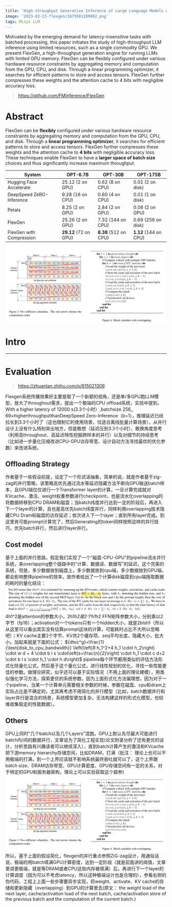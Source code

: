 ```yaml
---
title: 'High-throughput Generative Inference of Large Language Models with a Single GPU'
image: '2023-03-23-flexgen/1679581289692.png'
tags: MLsys LLM
---
```

Motivated by the emerging demand for latency-insensitive tasks
with batched processing, this paper initiates the study of high-throughput LLM inference using limited resources, such as a single commodity GPU. We present FlexGen, a high-throughput generation engine for running LLMs with limited GPU memory. FlexGen can be flexibly configured under various hardware resource constraints by aggregating memory and computation from the GPU, CPU, and disk. Through a linear programming optimizer, it searches for efficient patterns to store and access tensors. FlexGen further compresses these weights and the attention cache to 4 bits with negligible accuracy loss.

<!--more-->
> https://github.com/FMInference/FlexGen

# Abstract

FlexGen can be **flexibly** configured under various hardware resource constraints by aggregating memory and computation from the GPU, CPU, and disk. 
Through a **linear programming optimizer**, it searches for efficient patterns to store and access tensors. FlexGen further compresses these weights and the attention cache to **4 bits** with negligible accuracy loss. 
These techniques enable FlexGen to have a **larger space of batch size** choices and thus significantly increase maximum throughput. 

| System | OPT-6.7B | OPT-30B | OPT-175B |
| ------ | -------- | ------- | -------- |
| Hugging Face Accelerate  | 25.12 (2 on GPU)  | 0.62 (8 on CPU) | 0.01 (2 on disk) |
| DeepSpeed ZeRO-Inference | 9.28 (16 on CPU)  | 0.60 (4 on CPU) | 0.01 (1 on disk) |
| Petals                 | 8.25 (2 on GPU) | 2.84 (2 on GPU) | 0.08 (2 on GPU) |
| FlexGen                  | 25.26 (2 on GPU) | 7.32 (144 on CPU) | 0.69 (256 on disk) |
| FlexGen with Compression | **29.12** (72 on GPU) | **8.38** (512 on CPU) | **1.12** (144 on CPU) |

![1679581289692](../images/2023-03-23-flexgen/1679581289692.png)


# Intro



---

# Evaluation

> https://zhuanlan.zhihu.com/p/615021309

Flexgen系统传播效果好主要是取了一个新颖的视角，还是单/多GPU跑LLM模型，放大了throughout需求，提出一个极端的CPU offload系统，实验中提到，With a higher latency of 12000 s(3.3个小时）,batchsize 256,, 69×higherthroughputthanDeepSpeed Zero-Inference（b=1），推理延迟已经拉长到3.3个小时了（这也限制它的使用场景，仅适合离线批量计算场景），从并行设计上没有什么特别突出地方，但是敢想（延迟压到3.3个小时）、敢换角度思考（利用高throughout、高延迟特性挖掘跨样本的并行）以及对细节的持续思考（比如进一步量化压缩改进CPU-GPU访存带宽、设计自动方法寻找最优的优化参数）来改进系统。

## Offloading Strategy

作者基于一些假设前提，设定了一个形式话抽象，简单的说，就是作者基于zig-zag的并行策略，该策略高优先通过流水等延迟隐藏方法不断向GPU输送batch样本，且GPU端仅仅进行一个Transformer layer的计算，一旦计算完成就对KVcache、激活、weight权重参数进行checkpoint，也是流水化overlapping的将数据转移到CPU DRAM和磁盘；当batch纬度并行达到一定的阶段后，再进入下一个layer的计算，且也是高优先batch纬度并行，同样利用overlapping技术隐藏CPU Dram和磁盘的访存延迟；依次进入下一个layer；直到所有layer完成。到这里肯可能prompt计算完了，然后Generating的token同样按照这样的并行技巧，优先batch并行，然后进行layer并行。

## Cost model

基于上面的并行思路，假定我们实现了一个“磁盘-CPU-GPU”的pipeline流水并行系统，来overlapping整个链路中的“计算、数据读、数据写”的延迟，这个完美的系统，但是，多少数据放到磁盘上，多少数据放到cpu端，多少数据放到GPU端，都会影响整体pipeline的效率，故作者给出了一个计算disk磁盘到cpu端拖取数据的耗时的量化结论：
![1679581639038](../images/2023-03-23-flexgen/1679581639038.png)
4h1^2是attention的参数大小，2h1*h2是2个h1*h2 FFN矩阵参数大小，分别乘以2字节（fp16）；activation对一个tokens只有一个hidden大小，就是2*bls*h1（所以从这里可以看出其实没有估算prompt这块的计算，可能耗时占比不大所以忽略吧）；KV cache主要2个字节、KV共2个缓存项、seq平均长度、隐藏大小、批大小。加起来就是下面的公式：
${dtoc^g}=\frac{1}{\text{disk_to_cpu_bandwidth}} \left(\left(8 h_1^2+4 h_1 \cdot h_2\right) \cdot w d + 4 \cdot b l s \cdot\left(s+\frac{n}{2}\right) \cdot h_1 \cdot c d+2 \cdot b l s \cdot h_1 \cdot h d\right)$
pipeline每个环节都用类似的评估方法形式化除量化公式，然后基于这个量化公式，进行线性规划的优化，寻找一些性能更佳的参数。做理论研究，似乎还可以基于实际情况（不用上面的理论建模），用类似强化学习方法，探索更优的系统参数。因为上面形式化方法偏理想，因为对于一个pipeline，当某一个计算单元需要相关参数的时候，参数在磁盘、cpu和dram上实际占比是不确定的，尤其再考虑不用简化的并行模型（比如，batch数据并行和layer并行是混合的场景，系统模型更加复杂，无法构建这样的形式化模型，也较难收集稳定的性能数据）。

## Others

GPU上同时“几个batch以及几个Layers”混跑。GPU上默认先尽最大可能进行batch内/间的数据并行，文章说为了简化工程实现(论文附录分析了还有更优的设计，分析思路有兴趣读者可以继续深入），直到batch计算产生的激活和KVcache把下游memory hierarchy存储空间，比如DRAM，打满（批注： 理论上也可以不用极端的打满，到一个上界应该就不影响系统最终吞吐就可以了，这个上界跟batch size、DRAM访存带宽、GPU计算密度、GPU存储空间有一定的关系，对于特定的GPU和服务器架构，理论上可以实验获取这个超参)
![1679581289692](../images/2023-03-23-flexgen/1679581289692.png)
所以，基于上面的假设简化，flexgen的并行重点参照ZiG-zag设计，用通俗话说，极端的用batch填满GPU计算密度，达到一定阶段（就是前面讲的阈值，文章里讲更极端，就是等DRAM或者CPU这些内存被填满）后，再进行下一个layer的计算调度（因为可以不考虑latency，所以这种极端设计也是合理的），参看右侧的伪代码，工程上上面一些步骤要异步实现，将weight、activate、KV cache的存储和更新隐藏（overlapping）到GPU的计算里去(原文： the weight load of the next layer, cache/activation load of the next batch, cache/activation store of the previous batch and the computation of the current batch.)
